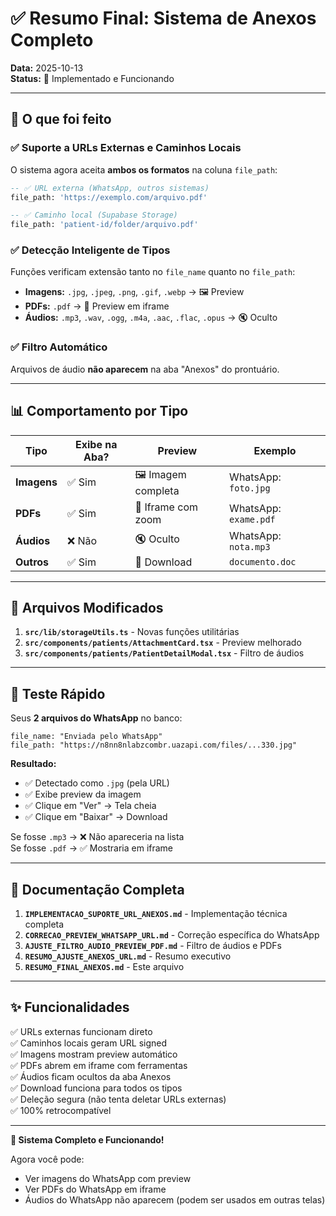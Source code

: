 # ✅ Resumo Final: Sistema de Anexos Completo

**Data:** 2025-10-13  
**Status:** 🎉 Implementado e Funcionando  

---

## 🎯 O que foi feito

### ✅ Suporte a URLs Externas e Caminhos Locais

O sistema agora aceita **ambos os formatos** na coluna `file_path`:

```sql
-- ✅ URL externa (WhatsApp, outros sistemas)
file_path: 'https://exemplo.com/arquivo.pdf'

-- ✅ Caminho local (Supabase Storage)
file_path: 'patient-id/folder/arquivo.pdf'
```

### ✅ Detecção Inteligente de Tipos

Funções verificam extensão tanto no `file_name` quanto no `file_path`:

- **Imagens:** `.jpg`, `.jpeg`, `.png`, `.gif`, `.webp` → 🖼️ Preview
- **PDFs:** `.pdf` → 📄 Preview em iframe
- **Áudios:** `.mp3`, `.wav`, `.ogg`, `.m4a`, `.aac`, `.flac`, `.opus` → 🔇 Oculto

### ✅ Filtro Automático

Arquivos de áudio **não aparecem** na aba "Anexos" do prontuário.

---

## 📊 Comportamento por Tipo

| Tipo | Exibe na Aba? | Preview | Exemplo |
|------|---------------|---------|---------|
| **Imagens** | ✅ Sim | 🖼️ Imagem completa | WhatsApp: `foto.jpg` |
| **PDFs** | ✅ Sim | 📄 Iframe com zoom | WhatsApp: `exame.pdf` |
| **Áudios** | ❌ Não | 🔇 Oculto | WhatsApp: `nota.mp3` |
| **Outros** | ✅ Sim | 📎 Download | `documento.doc` |

---

## 🔧 Arquivos Modificados

1. **`src/lib/storageUtils.ts`** - Novas funções utilitárias
2. **`src/components/patients/AttachmentCard.tsx`** - Preview melhorado
3. **`src/components/patients/PatientDetailModal.tsx`** - Filtro de áudios

---

## 🧪 Teste Rápido

Seus **2 arquivos do WhatsApp** no banco:

```
file_name: "Enviada pelo WhatsApp"
file_path: "https://n8nn8nlabzcombr.uazapi.com/files/...330.jpg"
```

**Resultado:**
- ✅ Detectado como `.jpg` (pela URL)
- ✅ Exibe preview da imagem
- ✅ Clique em "Ver" → Tela cheia
- ✅ Clique em "Baixar" → Download

Se fosse `.mp3` → ❌ Não apareceria na lista  
Se fosse `.pdf` → ✅ Mostraria em iframe

---

## 📝 Documentação Completa

1. **`IMPLEMENTACAO_SUPORTE_URL_ANEXOS.md`** - Implementação técnica completa
2. **`CORRECAO_PREVIEW_WHATSAPP_URL.md`** - Correção específica do WhatsApp
3. **`AJUSTE_FILTRO_AUDIO_PREVIEW_PDF.md`** - Filtro de áudios e PDFs
4. **`RESUMO_AJUSTE_ANEXOS_URL.md`** - Resumo executivo
5. **`RESUMO_FINAL_ANEXOS.md`** - Este arquivo

---

## ✨ Funcionalidades

✅ URLs externas funcionam direto  
✅ Caminhos locais geram URL signed  
✅ Imagens mostram preview automático  
✅ PDFs abrem em iframe com ferramentas  
✅ Áudios ficam ocultos da aba Anexos  
✅ Download funciona para todos os tipos  
✅ Deleção segura (não tenta deletar URLs externas)  
✅ 100% retrocompatível  

---

**🎊 Sistema Completo e Funcionando!**

Agora você pode:
- Ver imagens do WhatsApp com preview
- Ver PDFs do WhatsApp em iframe
- Áudios do WhatsApp não aparecem (podem ser usados em outras telas)

